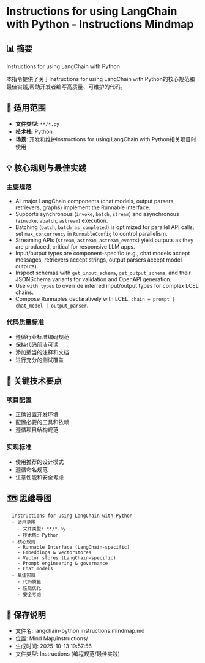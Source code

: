 # Instructions for using LangChain with Python - Instructions Mindmap

## 📊 摘要
Instructions for using LangChain with Python

本指令提供了关于Instructions for using LangChain with Python的核心规范和最佳实践,帮助开发者编写高质量、可维护的代码。

## 🎯 适用范围
- **文件类型**: `**/*.py`
- **技术栈**: Python
- **场景**: 开发和维护Instructions for using LangChain with Python相关项目时使用

## 💡 核心规则与最佳实践

### 主要规范
- All major LangChain components (chat models, output parsers, retrievers, graphs) implement the Runnable interface.
- Supports synchronous (`invoke`, `batch`, `stream`) and asynchronous (`ainvoke`, `abatch`, `astream`) execution.
- Batching (`batch`, `batch_as_completed`) is optimized for parallel API calls; set `max_concurrency` in `RunnableConfig` to control parallelism.
- Streaming APIs (`stream`, `astream`, `astream_events`) yield outputs as they are produced, critical for responsive LLM apps.
- Input/output types are component-specific (e.g., chat models accept messages, retrievers accept strings, output parsers accept model outputs).
- Inspect schemas with `get_input_schema`, `get_output_schema`, and their JSONSchema variants for validation and OpenAPI generation.
- Use `with_types` to override inferred input/output types for complex LCEL chains.
- Compose Runnables declaratively with LCEL: `chain = prompt | chat_model | output_parser`.

### 代码质量标准
- 遵循行业标准编码规范
- 保持代码简洁可读
- 添加适当的注释和文档
- 进行充分的测试覆盖

## 📝 关键技术要点

### 项目配置
- 正确设置开发环境
- 配置必要的工具和依赖
- 遵循项目结构规范

### 实现标准
- 使用推荐的设计模式
- 遵循命名规范
- 注意性能和安全考虑

## 🗺️ 思维导图

```mindmap
- Instructions for using LangChain with Python
  - 适用范围
    - 文件类型: **/*.py
    - 技术栈: Python
  - 核心规则
    - Runnable Interface (LangChain-specific)
    - Embeddings & vectorstores
    - Vector stores (LangChain-specific)
    - Prompt engineering & governance
    - Chat models
  - 最佳实践
    - 代码质量
    - 性能优化
    - 安全考虑
```

## 💾 保存说明
- 文件名: langchain-python.instructions.mindmap.md
- 位置: Mind Map/instructions/
- 生成时间: 2025-10-13 19:57:56
- 文件类型: Instructions (编程规范/最佳实践)
